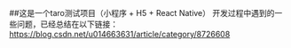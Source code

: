 ##这是一个taro测试项目（小程序 + H5 + React Native）
开发过程中遇到的一些问题，已经总结在以下链接： 
https://blog.csdn.net/u014663631/article/category/8726608